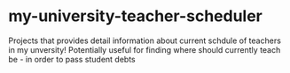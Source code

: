 # my-university-teacher-scheduler
Projects that provides detail information about current schdule of teachers in my unversity! Potentially useful for finding where should currently teach be - in order to pass student debts
